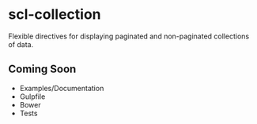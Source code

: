 # scl-collection
Flexible directives for displaying paginated and non-paginated collections of data.

## Coming Soon
- Examples/Documentation
- Gulpfile
- Bower
- Tests
